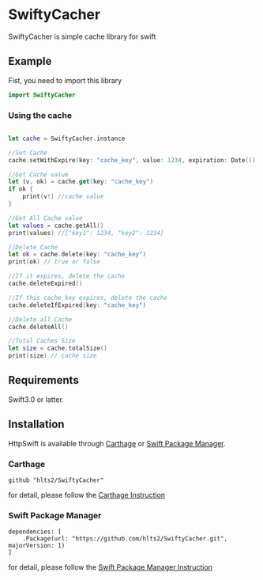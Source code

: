 # SwiftyCacher
SwiftyCacher is simple cache library for swift

## Example

Fist, you need to import this library

```swift
import SwiftyCacher
```

### Using the cache

```swift

let cache = SwiftyCacher.instance

//Set Cache
cache.setWithExpire(key: "cache_key", value: 1234, expiration: Date())

//Get Cache value
let (v, ok) = cache.get(key: "cache_key")
if ok {
    print(v!) //cache value
}

//Get All Cache value
let values = cache.getAll()
print(values) //["key1": 1234, "key2": 1234]

//Delete Cache
let ok = cache.delete(key: "cache_key")
print(ok) // true or false

//If it expires, delete the cache
cache.deleteExpired()

//If this cache key expires, delete the cache
cache.deleteIfExpired(key: "cache_key")

//Delete all Cache
cache.deleteAll()

//Total Caches Size
let size = cache.totalSize()
print(size) // cache size

```

## Requirements
Swift3.0 or latter.

## Installation

HttpSwift is available through [Carthage](https://github.com/Carthage/Carthage) or
[Swift Package Manager](https://github.com/apple/swift-package-manager).

### Carthage

```
github "hlts2/SwiftyCacher"
```

for detail, please follow the [Carthage Instruction](https://github.com/Carthage/Carthage#if-youre-building-for-ios-tvos-or-watchos)

### Swift Package Manager

```
dependencies: [
    .Package(url: "https://github.com/hlts2/SwiftyCacher.git", majorVersion: 1)
]
```

for detail, please follow the [Swift Package Manager Instruction](https://github.com/apple/swift-package-manager/blob/master/Documentation/Usage.md)
